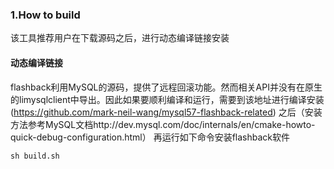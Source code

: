 ### 1.How to build
该工具推荐用户在下载源码之后，进行动态编译链接安装

#### 动态编译链接
flashback利用MySQL的源码，提供了远程回滚功能。然而相关API并没有在原生的limysqlclient中导出。因此如果要顺利编译和运行，需要到该地址进行编译安装(https://github.com/mark-neil-wang/mysql57-flashback-related) 之后（安装方法参考MySQL文档http://dev.mysql.com/doc/internals/en/cmake-howto-quick-debug-configuration.html）
再运行如下命令安装flashback软件

```
sh build.sh
```

